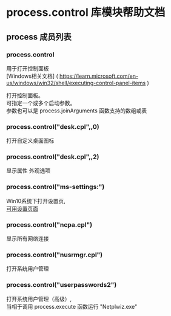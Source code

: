 # process.control 库模块帮助文档

<a id="process"></a>
## process 成员列表


<a id="process.control"></a>
### process.control 
 用于打开控制面板  
[Windows相关文档] ( https://learn.microsoft.com/en-us/windows/win32/shell/executing-control-panel-items )

打开控制面板。  
可指定一个或多个启动参数。  
参数也可以是 process.joinArguments 函数支持的数组或表

<a id="process.control"></a>
### process.control("desk.cpl",,0) 
 打开自定义桌面图标

<a id="process.control"></a>
### process.control("desk.cpl",,2) 
 显示属性 外观选项

<a id="process.control"></a>
### process.control("ms-settings:") 
 Win10系统下打开设置页,  
[可用设置页面]( https://docs.microsoft.com/en-us/windows/uwp/launch-resume/launch-settings-app )

<a id="process.control"></a>
### process.control("ncpa.cpl") 
 显示所有网络连接

<a id="process.control"></a>
### process.control("nusrmgr.cpl") 
 打开系统用户管理

<a id="process.control"></a>
### process.control("userpasswords2") 
 打开系统用户管理（高级）,  
当相于调用 process.execute 函数运行 "Netplwiz.exe"
